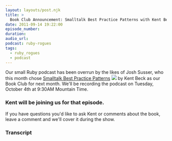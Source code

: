 ```yaml
---
layout: layouts/post.njk
title: >
  Book Club Announcement: Smalltalk Best Practice Patterns with Kent Beck
date: 2011-09-14 19:22:00
episode_number:
duration:
audio_url:
podcast: ruby-rogues
tags:
  - ruby_rogues
  - podcast
---
```


Our small Ruby podcast has been overrun by the likes of Josh Susser, who this month chose [Smalltalk Best Practice Patterns](https://www.amazon.com/gp/product/013476904X/ref=as_li_ss_tl?ie=UTF8&tag=chamaxwoo-20&linkCode=as2&camp=217145&creative=399369&creativeASIN=013476904X) ![](https://www.assoc-amazon.com/e/ir?t=&l=as2&o=1&a=013476904X&camp=217145&creative=399369) by Kent Beck as our Book Club for next month. We'll be recording the podcast on Tuesday, October 4th at 9:30AM Mountain Time.

### Kent will be joining us for that episode.

If you have questions you'd like to ask Kent or comments about the book, leave a comment and we'll cover it during the show.

### Transcript

